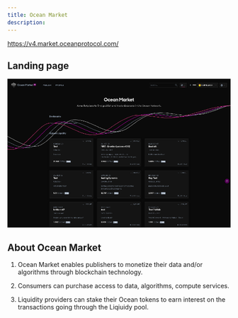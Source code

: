 ```yaml
---
title: Ocean Market
description:
---
```


https://v4.market.oceanprotocol.com/

## Landing page

![marketplace landing-page](images/marketplace/marketplace-landing-page.png 'Approve contract transaction')

## About Ocean Market

1. Ocean Market enables publishers to monetize their data and/or algorithms through blockchain technology.

2. Consumers can purchase access to data, algorithms, compute services.

3. Liquidity providers can stake their Ocean tokens to earn interest on the transactions going through the Liqiuidy pool.
